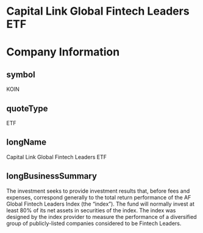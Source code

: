 
Capital Link Global Fintech Leaders ETF
=======================================

# Company Information

## symbol


KOIN


## quoteType


ETF


## longName


Capital Link Global Fintech Leaders ETF


## longBusinessSummary


The investment seeks to provide investment results that, before fees and expenses, correspond generally to the total return performance of the AF Global Fintech Leaders Index (the “index”).
 The fund will normally invest at least 80% of its net assets in securities of the index. The index was designed by the index provider to measure the performance of a diversified group of publicly-listed companies considered to be Fintech Leaders.

